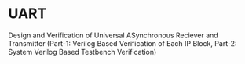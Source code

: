 # UART
Design and Verification of Universal ASynchronous Reciever and Transmitter
(Part-1: Verilog Based Verification of Each IP Block, Part-2: System Verilog Based Testbench Verification)
